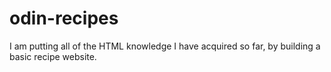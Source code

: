 # odin-recipes
I am putting all of the HTML knowledge I have acquired so far, by building a basic recipe website. 
